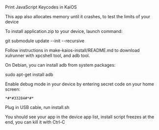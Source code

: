 Print JavaScript Keycodes in KaiOS

This app also allocates memory until it crashes, to test the limits of your device

To install application.zip to your device, launch command:

git submodule update --init --recursive

Follow instructions in make-kaios-install/README.md to download xulrunner with xpcshell tool, and adb tool.

On Debian, you can install adb from system packages:

sudo apt-get install adb

Enable debug mode in your device by entering secret code on your home screen:

    *#*#33284#*#*

Plug in USB cable, run install.sh

You should see your app in the device app list, install script freezes at the end, you can kill it with Ctrl-C
